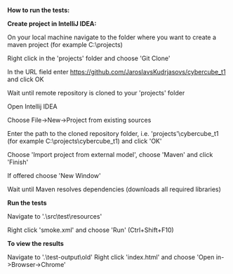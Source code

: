 **How to run the tests:**

**Create project in IntelliJ IDEA:**

On your local machine navigate to the folder where you want to create a maven project (for example C:\projects\)

Right click in the 'projects' folder and choose 'Git Clone'

In the URL field enter https://github.com/JaroslavsKudrjasovs/cybercube_t1 and click OK

Wait until remote repository is cloned to your 'projects' folder

Open Intellij IDEA

Choose File->New->Project from existing sources

Enter the path to the cloned repository folder, i.e. 'projects'\cybercube_t1 (for example C:\projects\cybercube_t1) and click 'OK'

Choose 'Import project from external model', choose 'Maven' and click 'Finish'

If offered choose 'New Window'

Wait until Maven resolves dependencies (downloads all required libraries)

**Run the tests**

Navigate to '.\src\test\resources\'

Right click 'smoke.xml' and choose 'Run' (Ctrl+Shift+F10)

**To view the results**

Navigate to '.\test-output\old'
Right click 'index.html' and choose 'Open in->Browser->Chrome'
